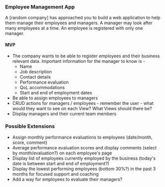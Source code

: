 ### Employee Management App

A [random company] has approached you to build a web application to help them manage their employees and managers. A manager may look after many employees at a time. An employee is registered with only one manager.

#### MVP

- The company wants to be able to register employees and their business relevant data. Important information for the manager to know is -
  - Name
  - Job description
  - Contact details
  - Performance evaluation
  - QoL accommodations
  - Start and end of employment dates 
- Be able to assign employees to managers
- CRUD actions for managers / employees - remember the user - what would they want to see on each View? What Views should there be?
- Display managers and their current team members

### Possible Extensions

- Assign monthly performance evaluations to employees (date/month, score, comment)
- Average performance evaluation scores and display comments (select by month/evaluation?) on each employee's page
- Display list of employees currently employed by the business (today's date is between start and end of employment?)
- Display the lowest performing employees (bottom 30%?) in the past 3 months for focused support and coaching
- Add a way for employees to evaluate their managers?